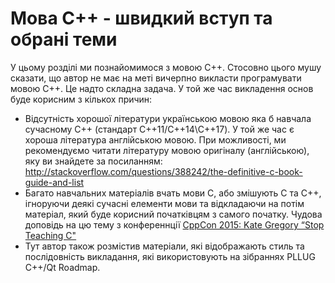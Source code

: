 # Мова С++ - швидкий вступ та обрані теми

У цьому розділі ми познайомимося з мовою С++. Стосовно цього мушу сказати, що автор не має на меті вичерпно викласти програмувати мовою С++.  Це надто складна задача.  У той же час викладення основ буде корисним з кількох причин:

* Відсутність хорошої літератури українською мовою яка б навчала сучасному С++ \(стандарт С++11\/С++14\C++17\). У той же час є хороша література англійською мовою. При можливості, ми рекомендуємо читати літературу мовою оригіналу \(англійською\), яку ви знайдете за посиланням: [http:\/\/stackoverflow.com\/questions\/388242\/the-definitive-c-book-guide-and-list](http://stackoverflow.com/questions/388242/the-definitive-c-book-guide-and-list)
* Багато навчальних матеріалів вчать мови С, або змішують С та С++, ігноруючи деякі сучасні елементи мови та відкладаючи на потім матеріал, який буде корисний початківцям з самого початку. Чудова доповідь на цю тему з конференнції [CppCon 2015: Kate Gregory “Stop Teaching C" ](https://www.youtube.com/watch?v=YnWhqhNdYyk)
* Тут автор також розмістив матеріали, які відображають стиль та послідовність викладання, які використовують на зібраннях PLLUG C++/Qt Roadmap.

